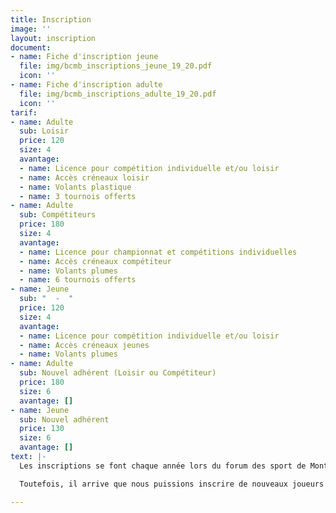 ```yaml
---
title: Inscription
image: ''
layout: inscription
document:
- name: Fiche d'inscription jeune
  file: img/bcmb_inscriptions_jeune_19_20.pdf
  icon: ''
- name: Fiche d'inscription adulte
  file: img/bcmb_inscriptions_adulte_19_20.pdf
  icon: ''
tarif:
- name: Adulte
  sub: Loisir
  price: 120
  size: 4
  avantage:
  - name: Licence pour compétition individuelle et/ou loisir
  - name: Accès créneaux loisir
  - name: Volants plastique
  - name: 3 tournois offerts
- name: Adulte
  sub: Compétiteurs
  price: 180
  size: 4
  avantage:
  - name: Licence pour championnat et compétitions individuelles
  - name: Accès créneaux compétiteur
  - name: Volants plumes
  - name: 6 tournois offerts
- name: Jeune
  sub: "  -  "
  price: 120
  size: 4
  avantage:
  - name: Licence pour compétition individuelle et/ou loisir
  - name: Accès créneaux jeunes
  - name: Volants plumes
- name: Adulte
  sub: Nouvel adhérent (Loisir ou Compétiteur)
  price: 180
  size: 6
  avantage: []
- name: Jeune
  sub: Nouvel adhérent
  price: 130
  size: 6
  avantage: []
text: |-
  Les inscriptions se font chaque année lors du forum des sport de Montigny-le-Bretonneux.

  Toutefois, il arrive que nous puissions inscrire de nouveaux joueurs en cours d'année si des places se libèrent.

---
```


